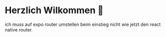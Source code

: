 # Herzlich Wilkommen 👋

ich muss auf expo router umstellen beim einstieg nicht wie jetzt den react native router.
